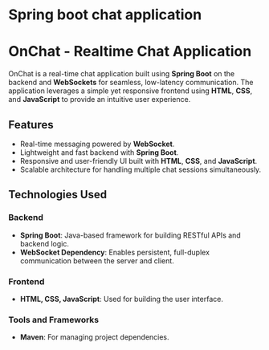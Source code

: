 # Spring boot chat application
# OnChat - Realtime Chat Application

OnChat is a real-time chat application built using **Spring Boot** on the backend and **WebSockets** for seamless, low-latency communication. The application leverages a simple yet responsive frontend using **HTML**, **CSS**, and **JavaScript** to provide an intuitive user experience.

## Features
- Real-time messaging powered by **WebSocket**.
- Lightweight and fast backend with **Spring Boot**.
- Responsive and user-friendly UI built with **HTML**, **CSS**, and **JavaScript**.
- Scalable architecture for handling multiple chat sessions simultaneously.

## Technologies Used
### Backend
- **Spring Boot**: Java-based framework for building RESTful APIs and backend logic.
- **WebSocket Dependency**: Enables persistent, full-duplex communication between the server and client.

### Frontend
- **HTML, CSS, JavaScript**: Used for building the user interface.

### Tools and Frameworks
- **Maven**: For managing project dependencies.
